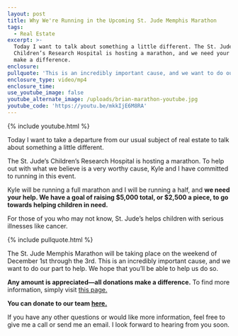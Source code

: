 ```yaml
---
layout: post
title: Why We're Running in the Upcoming St. Jude Memphis Marathon
tags:
  - Real Estate
excerpt: >-
  Today I want to talk about something a little different. The St. Jude’s
  Children’s Research Hospital is hosting a marathon, and we need your help to
  make a difference.
enclosure:
pullquote: 'This is an incredibly important cause, and we want to do our part to help.'
enclosure_type: video/mp4
enclosure_time:
use_youtube_image: false
youtube_alternate_image: /uploads/brian-marathon-youtube.jpg
youtube_code: 'https://youtu.be/mkkIjE6M8RA'
---
```



{% include youtube.html %}

Today I want to take a departure from our usual subject of real estate to talk about something a little different.

The St. Jude’s Children’s Research Hospital is hosting a marathon. To help out with what we believe is a very worthy cause, Kyle and I have committed to running in this event.

Kyle will be running a full marathon and I will be running a half, and **we need your help. We have a goal of raising $5,000 total, or $2,500 a piece, to go towards helping children in need.**

For those of you who may not know, St. Jude’s helps children with serious illnesses like cancer.

{% include pullquote.html %}

The St. Jude Memphis Marathon will be taking place on the weekend of December 1st through the 3rd. This is an incredibly important cause, and we want to do our part to help. We hope that you’ll be able to help us do so.

**Any amount is appreciated—all donations make a difference.** To find more information, simply visit [this page.](https://www.stjude.org/get-involved/at-play/fitness-for-st-jude/memphis-marathon/races/marathon.html)

**You can donate to our team [here.](http://fundraising.stjude.org/site/TR/Heroes/Heroes?pg=team&amp;fr_id=67039&amp;team_id=204911)**

If you have any other questions or would like more information, feel free to give me a call or send me an email. I look forward to hearing from you soon.